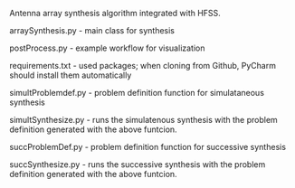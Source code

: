 Antenna array synthesis algorithm integrated with HFSS.

arraySynthesis.py - main class for synthesis

postProcess.py - example workflow for visualization

requirements.txt - used packages; when cloning from Github, PyCharm should install them automatically

simultProblemdef.py - problem definition function for simulataneous synthesis

simultSynthesize.py - runs the simulatenous synthesis with the problem definition generated with the above funtcion.

succProblemDef.py - problem definition function for successive synthesis
	
	
succSynthesize.py - runs the successive synthesis with the problem definition generated with the above funtcion.
